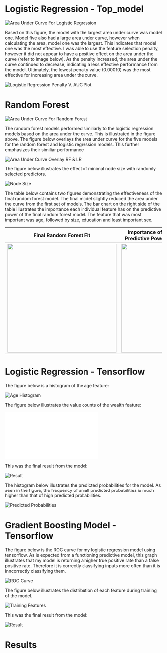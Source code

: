 # Logistic Regression - Top_model

![Area Under Curve For Logistic Regression](lr_auc.png)

Based on this figure, the model with the largest area under curve was model one. Model five also had a large area under curve, however when calculating the area, model one was the largest. This indicates that model one was the most effective. I was able to use the feature selection penalty, however it did not appear to have a positive effect on the area under the curve (refer to image below). As the penalty increased, the area under the curve continued to decrease, indicating a less effective performance from the model. Ultimately, the lowest penalty value (0.00010) was the most effective for increasing area under the curve. 

![Logistic Regression Penalty V. AUC Plot](lr_plot.png)

# Random Forest 

![Area Under Curve For Random Forest](rf_auc.png)

The random forest models performed similiarly to the logistic regression models based on the area under the curve. This is illustrated in the figure above. The figure below overlays the area under curve for the five models for the random forest and logistic regression models. This further emphasizes their similiar performance. 

![Area Under Curve Overlay RF & LR](rf_lc_auc.png)

The figure below illustrates the effect of minimal node size with randomly selected predictors.

![Node Size](rf_res)

The table below contains two figures demonstrating the effectiveness of the final random forest model. The final model slightly reduced the area under the curve from the first set of models. The bar chart on the right side of the table illustrates the importance each individual feature has on the predictive power of the final random forest model. The feature that was most important was age, followed by size, education and least important sex. 

Final Random Forest Fit  |  Importance of Features Contribution To Predictive Power of Random Forest Model
:-------------------------:|:-------------------------:
<img src="last_rf_auc_fit.png" width="350"> | <img src="last_rf_fit.png" width="350">

# Logistic Regression - Tensorflow

The figure below is a histogram of the age feature:

![Age Histogram](py_age_hist.png)

The figure below illustrates the value counts of the wealth feature:

![Wealth Feature Value Counts](py_wealth_value_counts.py)

This was the final result from the model:

![Result](py_result_1.png)

The histogram below illustrates the predicted probabilities for the model. As seen in the figure, the frequency of small predicted probabilities is much higher than that of high predicted probabilities. 

![Predicted Probabilities](py_pred_probabilities.png)


# Gradient Boosting Model - Tensorflow

The figure below is the ROC curve for my logistic regression model using tensorflow. As is expected from a functioning predictive model, this graph illustrates that my model is returning a higher true positive rate than a false positive rate. Therefore it is correctly classifying inputs more often than it is inncorrectly classifying them.

![ROC Curve](py_roc_curve.png)

The figure below illustrates the distribution of each feature during training of the model.

![Training Features](py_train_results_1.png)

This was the final result from the model:

![Result](py_result_2.png)

# Results

